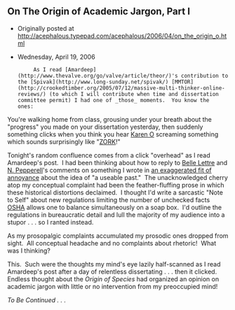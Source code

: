 ## On The Origin of Academic Jargon, Part I

 * Originally posted at http://acephalous.typepad.com/acephalous/2006/04/on_the_origin_o.html
 * Wednesday, April 19, 2006



			As I read [Amardeep](http://www.thevalve.org/go/valve/article/theor/)'s contribution to the [Spivak](http://www.long-sunday.net/spivak/) [MMTOR](http://crookedtimber.org/2005/07/12/massive-multi-thinker-online-reviews/) (to which I will contribute when time and dissertation committee permit) I had one of _those_ moments.  You know the ones:  

You're walking home from class, grousing under your breath about the "progress" you made on your dissertation yesterday, then suddenly something clicks when you think you hear [Karen O](http://www.amazon.com/exec/obidos/ASIN/B000EHQ7L0/diesekoschmar-20) screaming something which sounds surprisingly like "[ZORK](http://acephalous.typepad.com/acephalous/2006/04/disadventure.html)!"  

Tonight's random confluence comes from a click "overhead" as I read Amardeep's post.  I had been thinking about how to reply to [Belle Lettre](http://acephalous.typepad.com/acephalous/2006/04/in\_his\_1985\_soc.html#comment-16314994) and [N. Pepperell](http://acephalous.typepad.com/acephalous/2006/04/in\_his\_1985\_soc.html#comment-16349981)'s comments on something I wrote in [an exaggerated fit of annoyance](http://acephalous.typepad.com/acephalous/2006/04/in\_his\_1985\_soc.html) about the idea of "a useable past."  The unacknowledged cherry atop my conceptual complaint had been the feather-fluffing prose in which these historical distortions declaimed.  I thought I'd write a sarcastic "Note to Self" about new regulations limiting the number of unchecked facts [OSHA](http://www.osha.gov/) allows one to balance simultaneously on a soap box.  I'd outline the regulations in bureaucratic detail and lull the majority of my audience into a stupor . . . so I ranted instead.  

As my prosopalgic complaints accumulated my prosodic ones dropped from sight.  All conceptual headache and no complaints about rhetoric!  What was I thinking?  

This.  Such were the thoughts my mind's eye lazily half-scanned as I read Amardeep's post after a day of relentless dissertating . . . then it clicked.  Endless thought about the _Origin of Species_ had organized an opinion on academic jargon with little or no intervention from my preoccupied mind!  

_To Be Continued . . ._ 

